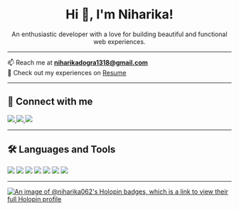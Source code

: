 <h1 align="center">Hi 👋, I'm Niharika!</h1>
<p align="center">
An enthusiastic developer with a love for building beautiful and functional web experiences.
</p>

---

📫 Reach me at **[niharikadogra1318@gmail.com](mailto:niharikadogra1318@gmail.com)**  
📄 Check out my experiences on [Resume](https://github.com/Niharika062/Niharika062/blob/main/niharika_resume1.pdf)

---

## 🔗 Connect with me

<p align="left">
  <a href="https://www.linkedin.com/in/niharika-d-38138824a/" target="_blank">
    <img src="https://img.shields.io/badge/-LinkedIn-blue?logo=linkedin&style=flat" />
  </a>
  <a href="https://www.instagram.com/niharikaa_1303/" target="_blank">
    <img src="https://img.shields.io/badge/-Instagram-E4405F?logo=instagram&logoColor=white&style=flat" />
  </a>
  <a href="https://leetcode.com/u/Niharikaa13/" target="_blank">
    <img src="https://img.shields.io/badge/-LeetCode-FFA116?logo=leetcode&logoColor=white&style=flat" />
  </a>
</p>

---

## 🛠️ Languages and Tools

<p>
  <img src="https://img.shields.io/badge/C-blue?logo=c&logoColor=white" />
  <img src="https://img.shields.io/badge/C++-00599C?logo=c%2B%2B&logoColor=white" />
  <img src="https://img.shields.io/badge/HTML5-E34F26?logo=html5&logoColor=white" />
  <img src="https://img.shields.io/badge/CSS3-1572B6?logo=css3&logoColor=white" />
  <img src="https://img.shields.io/badge/JavaScript-F7DF1E?logo=javascript&logoColor=black" />
  <img src="https://img.shields.io/badge/Python-3776AB?logo=python&logoColor=white" />
  <img src="https://img.shields.io/badge/FastAPI-009688?logo=fastapi&logoColor=white" />
</p>

---

[![An image of @niharika062's Holopin badges, which is a link to view their full Holopin profile](https://holopin.me/niharika062)](https://holopin.io/@niharika062)


 

<!--
**Niharika062/Niharika062** is a ✨ _special_ ✨ repository because its `README.md` (this file) appears on your GitHub profile.

Here are some ideas to get you started:

- 🔭 I’m currently working on ...
- 🌱 I’m currently learning ...
- 👯 I’m looking to collaborate on ...
- 🤔 I’m looking for help with ...
- 💬 Ask me about ...
- 📫 How to reach me: ...
- 😄 Pronouns: ...
- ⚡ Fun fact: ...
-->
